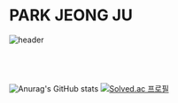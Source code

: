 # PARK JEONG JU
![header](https://capsule-render.vercel.app/api?type=waving&color=timeGradient&text=Jeongju's%20GitHub%20👋&animation=twinkling&fontSize=50&fontAlignY=40&fontAlign=70&height=250)
<br>
#
<br>

![Anurag's GitHub stats](https://github-readme-stats.vercel.app/api?username=presto98&show_icons=true&theme=aura_dark)
[![Solved.ac
프로필](http://mazassumnida.wtf/api/v2/generate_badge?boj=presto98)](https://solved.ac/presto98)

<br>
